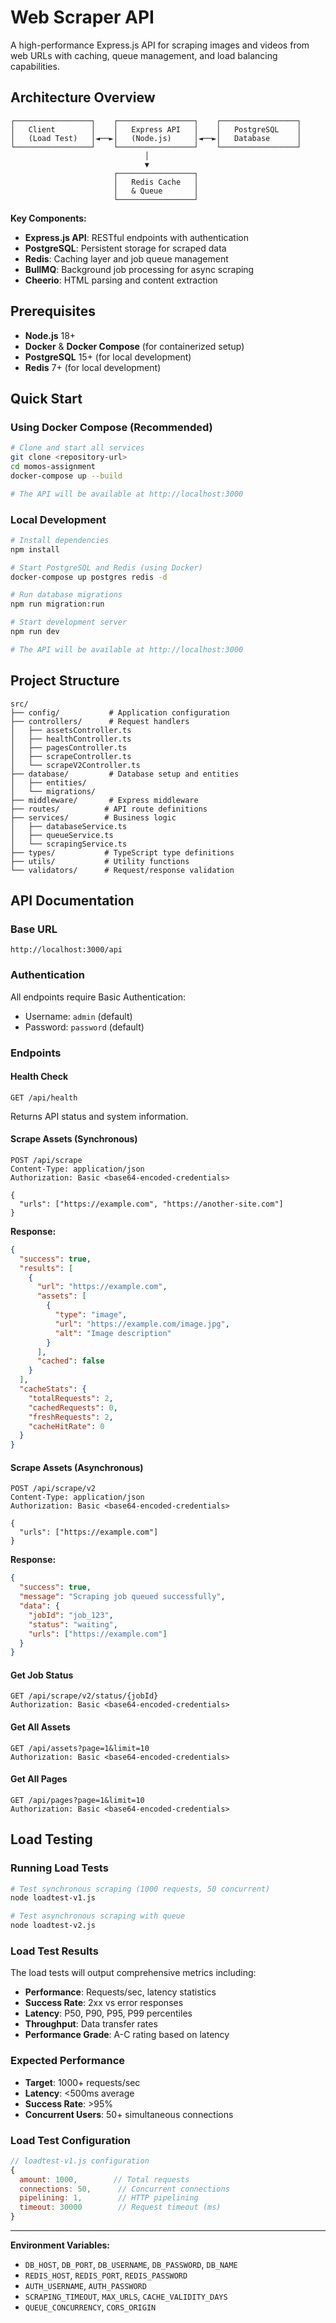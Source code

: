 # Web Scraper API

A high-performance Express.js API for scraping images and videos from web URLs with caching, queue management, and load balancing capabilities.

## Architecture Overview

```
┌─────────────────┐    ┌─────────────────┐    ┌─────────────────┐
│   Client        │    │   Express API   │    │   PostgreSQL    │
│   (Load Test)   │◄──►│   (Node.js)     │◄──►│   Database      │
└─────────────────┘    └─────────────────┘    └─────────────────┘
                              │
                              ▼
                       ┌─────────────────┐
                       │   Redis Cache   │
                       │   & Queue       │
                       └─────────────────┘
```

**Key Components:**
- **Express.js API**: RESTful endpoints with authentication
- **PostgreSQL**: Persistent storage for scraped data
- **Redis**: Caching layer and job queue management
- **BullMQ**: Background job processing for async scraping
- **Cheerio**: HTML parsing and content extraction

## Prerequisites

- **Node.js** 18+ 
- **Docker** & **Docker Compose** (for containerized setup)
- **PostgreSQL** 15+ (for local development)
- **Redis** 7+ (for local development)

## Quick Start

### Using Docker Compose (Recommended)

```bash
# Clone and start all services
git clone <repository-url>
cd momos-assignment
docker-compose up --build

# The API will be available at http://localhost:3000
```

### Local Development

```bash
# Install dependencies
npm install

# Start PostgreSQL and Redis (using Docker)
docker-compose up postgres redis -d

# Run database migrations
npm run migration:run

# Start development server
npm run dev

# The API will be available at http://localhost:3000
```

## Project Structure

```
src/
├── config/           # Application configuration
├── controllers/      # Request handlers
│   ├── assetsController.ts
│   ├── healthController.ts
│   ├── pagesController.ts
│   ├── scrapeController.ts
│   └── scrapeV2Controller.ts
├── database/         # Database setup and entities
│   ├── entities/
│   └── migrations/
├── middleware/       # Express middleware
├── routes/          # API route definitions
├── services/        # Business logic
│   ├── databaseService.ts
│   ├── queueService.ts
│   └── scrapingService.ts
├── types/           # TypeScript type definitions
├── utils/           # Utility functions
└── validators/      # Request/response validation
```

## API Documentation

### Base URL
```
http://localhost:3000/api
```

### Authentication
All endpoints require Basic Authentication:
- Username: `admin` (default)
- Password: `password` (default)

### Endpoints

#### Health Check
```http
GET /api/health
```
Returns API status and system information.

#### Scrape Assets (Synchronous)
```http
POST /api/scrape
Content-Type: application/json
Authorization: Basic <base64-encoded-credentials>

{
  "urls": ["https://example.com", "https://another-site.com"]
}
```

**Response:**
```json
{
  "success": true,
  "results": [
    {
      "url": "https://example.com",
      "assets": [
        {
          "type": "image",
          "url": "https://example.com/image.jpg",
          "alt": "Image description"
        }
      ],
      "cached": false
    }
  ],
  "cacheStats": {
    "totalRequests": 2,
    "cachedRequests": 0,
    "freshRequests": 2,
    "cacheHitRate": 0
  }
}
```

#### Scrape Assets (Asynchronous)
```http
POST /api/scrape/v2
Content-Type: application/json
Authorization: Basic <base64-encoded-credentials>

{
  "urls": ["https://example.com"]
}
```

**Response:**
```json
{
  "success": true,
  "message": "Scraping job queued successfully",
  "data": {
    "jobId": "job_123",
    "status": "waiting",
    "urls": ["https://example.com"]
  }
}
```

#### Get Job Status
```http
GET /api/scrape/v2/status/{jobId}
Authorization: Basic <base64-encoded-credentials>
```

#### Get All Assets
```http
GET /api/assets?page=1&limit=10
Authorization: Basic <base64-encoded-credentials>
```

#### Get All Pages
```http
GET /api/pages?page=1&limit=10
Authorization: Basic <base64-encoded-credentials>
```

## Load Testing

### Running Load Tests

```bash
# Test synchronous scraping (1000 requests, 50 concurrent)
node loadtest-v1.js

# Test asynchronous scraping with queue
node loadtest-v2.js
```

### Load Test Results

The load tests will output comprehensive metrics including:
- **Performance**: Requests/sec, latency statistics
- **Success Rate**: 2xx vs error responses
- **Latency**: P50, P90, P95, P99 percentiles
- **Throughput**: Data transfer rates
- **Performance Grade**: A-C rating based on latency

### Expected Performance
- **Target**: 1000+ requests/sec
- **Latency**: <500ms average
- **Success Rate**: >95%
- **Concurrent Users**: 50+ simultaneous connections

### Load Test Configuration

```javascript
// loadtest-v1.js configuration
{
  amount: 1000,        // Total requests
  connections: 50,      // Concurrent connections
  pipelining: 1,        // HTTP pipelining
  timeout: 30000        // Request timeout (ms)
}
```

---

**Environment Variables:**
- `DB_HOST`, `DB_PORT`, `DB_USERNAME`, `DB_PASSWORD`, `DB_NAME`
- `REDIS_HOST`, `REDIS_PORT`, `REDIS_PASSWORD`
- `AUTH_USERNAME`, `AUTH_PASSWORD`
- `SCRAPING_TIMEOUT`, `MAX_URLS`, `CACHE_VALIDITY_DAYS`
- `QUEUE_CONCURRENCY`, `CORS_ORIGIN`
